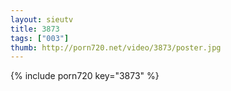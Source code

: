 ```yaml
--- 
layout: sieutv
title: 3873
tags: ["003"]
thumb: http://porn720.net/video/3873/poster.jpg
---
```

{% include porn720 key="3873" %} 
